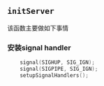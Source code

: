 

## `initServer`

该函数主要做如下事情

### 安装signal handler

```c
    signal(SIGHUP, SIG_IGN);
    signal(SIGPIPE, SIG_IGN);
    setupSignalHandlers();
```

